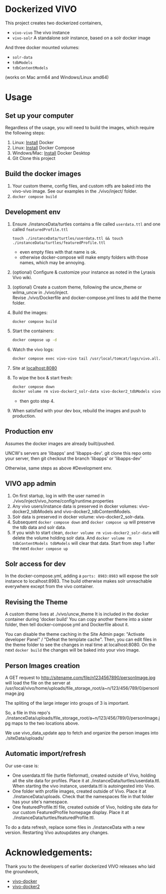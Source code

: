 # Dockerized VIVO

This project creates two dockerized containers,
- `vivo-vivo` The vivo instance
- `vivo-solr` A standalone solr instance, based on a solr docker image

And three docker mounted volumes:
- `solr-data`
- `tdbModels`
- `tdbContentModels`

(works on Mac arm64 and Windows/Linux amd64)

# Usage

## Set up your computer

Regardless of the usage, you will need to build the images, which require the following steps:

1. Linux: [Install](https://docs.docker.com/install/) Docker
1. Linux: [Install](https://docs.docker.com/compose/install/) Docker Compose
1. Windows/Mac: [Install](https://www.docker.com/products/docker-desktop) Docker Desktop
1. Git Clone this project

## Build the docker images

1. Your custom theme, config files, and custom rdfs are baked into the vivo-vivo image.  See our examples in the ./vivo/inject/ folder.
1. `docker compose build`

## Development env

1. Ensure ./instanceData/turtles contains a file called `userdata.ttl` and one called `featuredProfile.ttl`
    
    `touch ./instanceData/turtles/userdata.ttl && touch ./instanceData/turtles/featuredProfile.ttl`
    - even empty files with that name is ok.
    - otherwise docker-compose will make empty folders with those names, which may be annoying.
1. (optional)  Configure & customize your instance as noted in the Lyrasis Vivo wiki.
1. (optional)  Create a custom theme, following the uncw_theme or wilma_uncw in ./vivo/inject.  
Revise ./vivo/Dockerfile and docker-compose.yml lines to add the theme folder.
1. Build the images:
    ```bash
    docker compose build
    ```
1. Start the containers:
    ```bash
    docker compose up -d
    ```
1. Watch the vivo logs:
    ```bash
    docker compose exec vivo-vivo tail /usr/local/tomcat/logs/vivo.all.log -f
    ```

1. Site at [localhost:8080](http://localhost:8080)
1. To wipe the box & start fresh:
    ```bash
    docker compose down
    docker volume rm vivo-docker2_solr-data vivo-docker2_tdbModels vivo-docker2_tdbContentModels 
    ```
    - then goto step 4.

1. When satisfied with your dev box, rebuild the images and push to production.  

## Production env

Assumes the docker images are already built/pushed.

UNCW's servers are 'libapps' and 'libapps-dev'.  git clone this repo onto your server, then git checkout the branch 'libapps' or 'libapps-dev'

Otherwise, same steps as above #Development env.




## VIVO app admin

1. On first startup, log in with the user named in ./vivo/inject/vivo_home/config/runtime.properties
1. Any vivo users/instance data is preserved in docker volumes: vivo-docker2_tdbModels and vivo-docker2_tdbContentModels.
1. Solr data is preserved in docker volume: vivo-docker2_solr-data.
1. Subsequent `docker compose down` and `docker compose up` will preserve the tdb data and solr data.
1. If you wish to start clean, `docker volume rm vivo-docker2_solr-data` will delete the volume holding solr data.  And `docker volume rm tdbContentModels tdbModels` will clear that data.  Start from step 1 after  the next `docker compose up`

## Solr access for dev

In the docker-compose.yml, adding a `ports: 8983:8983` will expose the solr instance to localhost:8983.  The build otherwise makes solr unreachable everywhere except from the vivo container.


## Revising the Theme

A custom theme lives at ./vivo/uncw_theme  It is included in the docker container during 'docker build'
You can copy another theme into a sister folder, then tell docker-compose.yml and Dockerfile about it.

You can disable the theme caching in the Site Admin page: "Activate developer Panel" / "Defeat the template cache".  Then, you can edit files in the theme folder to see the changes in real time at localhost:8080.  On the next `docker build` the changes will be baked into your vivo image.


## Person Images creation

A GET request to http://sitename.com/file/n1234567890/personImage.jpg will load the file on the server at /usr/local/vivo/home/uploads/file_storage_root/a\~n/123/456/789/0/personImage.jpg

The spliting of the large integer into groups of 3 is important.

So, a file in this repo's ./instanceData/uploads/file_storage_root/a~n/123/456/789/0/personImage.jpg maps to the two locations above.

We use vivo_data_update app to fetch and organize the person images into ./siteData/uploads/

## Automatic import/refresh

Our use-case is:
- One userdata.ttl file (turtle fileformat), created outside of Vivo, holding all the site data for profiles.  Place it at ./instanceData/turtles/userdata.ttl.  When starting the vivo instance, userdata.ttl is autoingested into Vivo.
- One folder with profile images, created outside of Vivo.  Place it at ./instanceData/uploads.  Check that the namespaces file in that folder has your site's namespace.
- One featuredProfile.ttl file, created outside of Vivo, holding site data for our custom FeaturedProfile homepage display.  Place it at ./instanceData/turtles/featuredProfile.ttl.

To do a data refresh, replace some files in ./instanceData with a new version.  Restarting Vivo autoupdates any changes.


# Acknowledgements:  
Thank you to the developers of earlier dockerized VIVO releases who laid the groundwork,
 - [vivo-docker](https://github.com/gwu-libraries/vivo-docker)
 - [vivo-docker2](https://github.com/vivo-community/vivo-docker2)
